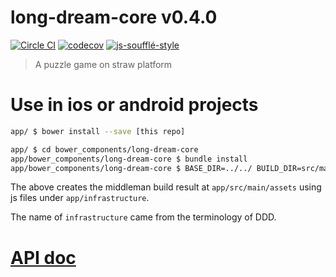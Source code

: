 # long-dream-core v0.4.0

[![Circle CI](https://circleci.com/gh/kt3kstudio/long-dream-core.svg?style=svg)](https://circleci.com/gh/kt3kstudio/long-dream-core)
[![codecov](https://codecov.io/gh/kt3kstudio/long-dream-core/branch/master/graph/badge.svg)](https://codecov.io/gh/kt3kstudio/long-dream-core)
[![js-soufflé-style](https://img.shields.io/badge/code%20style-soufflé-brightgreen.svg)](https://github.com/kt3k/souffle)

> A puzzle game on straw platform

# Use in ios or android projects

```sh
app/ $ bower install --save [this repo]

app/ $ cd bower_components/long-dream-core
app/bower_components/long-dream-core $ bundle install
app/bower_components/long-dream-core $ BASE_DIR=../../ BUILD_DIR=src/main/assets bundle exec middleman build
```

The above creates the middleman build result at `app/src/main/assets` using js files under `app/infrastructure`.

The name of `infrastructure` came from the terminology of DDD.

# [API doc](http://kt3kstudio.github.io/long-dream-core/doc/v0.4.0/)
